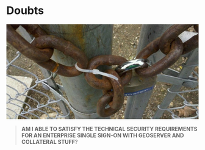 # Doubts

![Doubts](css/img/security_fun.png "Funny Security")

> **AM I ABLE TO SATISFY THE TECHNICAL SECURITY REQUIREMENTS FOR AN ENTERPRISE SINGLE SIGN-ON WITH GEOSERVER AND COLLATERAL STUFF**?

